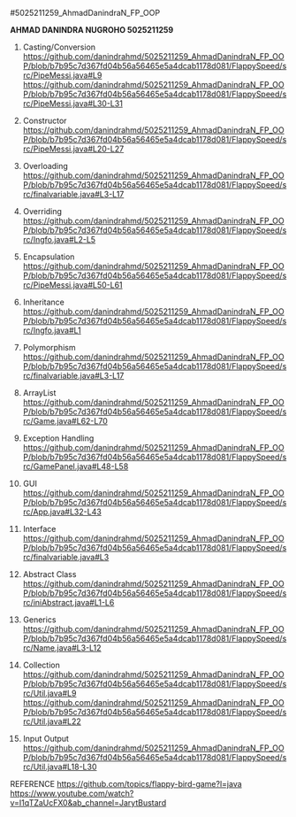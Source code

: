 #5025211259_AhmadDanindraN_FP_OOP

**AHMAD DANINDRA NUGROHO
5025211259**

1. Casting/Conversion
https://github.com/danindrahmd/5025211259_AhmadDanindraN_FP_OOP/blob/b7b95c7d367fd04b56a56465e5a4dcab1178d081/FlappySpeed/src/PipeMessi.java#L9
https://github.com/danindrahmd/5025211259_AhmadDanindraN_FP_OOP/blob/b7b95c7d367fd04b56a56465e5a4dcab1178d081/FlappySpeed/src/PipeMessi.java#L30-L31

2. Constructor
https://github.com/danindrahmd/5025211259_AhmadDanindraN_FP_OOP/blob/b7b95c7d367fd04b56a56465e5a4dcab1178d081/FlappySpeed/src/PipeMessi.java#L20-L27

3. Overloading
https://github.com/danindrahmd/5025211259_AhmadDanindraN_FP_OOP/blob/b7b95c7d367fd04b56a56465e5a4dcab1178d081/FlappySpeed/src/finalvariable.java#L3-L17

4. Overriding
https://github.com/danindrahmd/5025211259_AhmadDanindraN_FP_OOP/blob/b7b95c7d367fd04b56a56465e5a4dcab1178d081/FlappySpeed/src/Ingfo.java#L2-L5

5. Encapsulation
https://github.com/danindrahmd/5025211259_AhmadDanindraN_FP_OOP/blob/b7b95c7d367fd04b56a56465e5a4dcab1178d081/FlappySpeed/src/PipeMessi.java#L50-L61

6. Inheritance
https://github.com/danindrahmd/5025211259_AhmadDanindraN_FP_OOP/blob/b7b95c7d367fd04b56a56465e5a4dcab1178d081/FlappySpeed/src/Ingfo.java#L1

7. Polymorphism
https://github.com/danindrahmd/5025211259_AhmadDanindraN_FP_OOP/blob/b7b95c7d367fd04b56a56465e5a4dcab1178d081/FlappySpeed/src/finalvariable.java#L3-L17

8. ArrayList
https://github.com/danindrahmd/5025211259_AhmadDanindraN_FP_OOP/blob/b7b95c7d367fd04b56a56465e5a4dcab1178d081/FlappySpeed/src/Game.java#L62-L70

9. Exception Handling
https://github.com/danindrahmd/5025211259_AhmadDanindraN_FP_OOP/blob/b7b95c7d367fd04b56a56465e5a4dcab1178d081/FlappySpeed/src/GamePanel.java#L48-L58

10. GUI
https://github.com/danindrahmd/5025211259_AhmadDanindraN_FP_OOP/blob/b7b95c7d367fd04b56a56465e5a4dcab1178d081/FlappySpeed/src/App.java#L32-L43

11. Interface
https://github.com/danindrahmd/5025211259_AhmadDanindraN_FP_OOP/blob/b7b95c7d367fd04b56a56465e5a4dcab1178d081/FlappySpeed/src/finalvariable.java#L3

12. Abstract Class
https://github.com/danindrahmd/5025211259_AhmadDanindraN_FP_OOP/blob/b7b95c7d367fd04b56a56465e5a4dcab1178d081/FlappySpeed/src/iniAbstract.java#L1-L6

13. Generics
https://github.com/danindrahmd/5025211259_AhmadDanindraN_FP_OOP/blob/b7b95c7d367fd04b56a56465e5a4dcab1178d081/FlappySpeed/src/Name.java#L3-L12

14. Collection
https://github.com/danindrahmd/5025211259_AhmadDanindraN_FP_OOP/blob/b7b95c7d367fd04b56a56465e5a4dcab1178d081/FlappySpeed/src/Util.java#L9
https://github.com/danindrahmd/5025211259_AhmadDanindraN_FP_OOP/blob/b7b95c7d367fd04b56a56465e5a4dcab1178d081/FlappySpeed/src/Util.java#L22

15. Input Output
https://github.com/danindrahmd/5025211259_AhmadDanindraN_FP_OOP/blob/b7b95c7d367fd04b56a56465e5a4dcab1178d081/FlappySpeed/src/Util.java#L18-L30

REFERENCE
https://github.com/topics/flappy-bird-game?l=java
https://www.youtube.com/watch?v=I1qTZaUcFX0&ab_channel=JarytBustard
